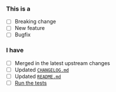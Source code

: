 ### This is a

- [ ] Breaking change
- [ ] New feature
- [ ] Bugfix

### I have

- [ ] Merged in the latest upstream changes
- [ ] Updated [`CHANGELOG.md`](CHANGELOG.md)
- [ ] Updated [`README.md`](README.md)
- [ ] [Run the tests](README.md#install-optional)
